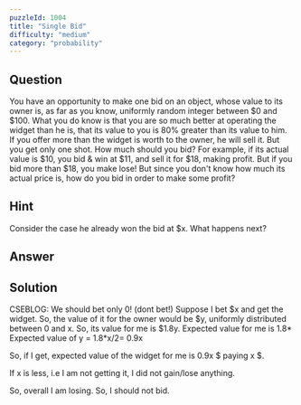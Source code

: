 ```yaml
---
puzzleId: 1004
title: "Single Bid"
difficulty: "medium"
category: "probability"
---
```


## Question
You have an opportunity to make one bid on an object, whose value to its owner is, as far as you know, uniformly random integer between \$0 and \$100. What you do know is that you are so much better at operating the widget than he is, that its value to you is 80% greater than its value to him. If you offer more than the widget is worth to the owner, he will sell it. But you get only one shot. How much should you bid? For example, if its actual value is \$10, you bid & win at \$11, and sell it for \$18, making profit. But if you bid more than \$18, you make lose! But since you don't know how much its actual price is, how do you bid in order to make some profit?

## Hint
Consider the case he already won the bid at \$x. What happens next?

## Answer


## Solution
CSEBLOG: We should bet only 0! (dont bet!) Suppose I bet \$x and get the widget. So, the value of it for the owner would be \$y, uniformly distributed between 0 and x. So, its value for me is \$1.8y. Expected value for me is 1.8* Expected value of y = 1.8*x/2= 0.9x

 So, if I get, expected value of the widget for me is 0.9x \$ paying x \$.

If x is less, i.e I am not getting it, I did not gain/lose anything.

So, overall I am losing. So, I should not bid.
